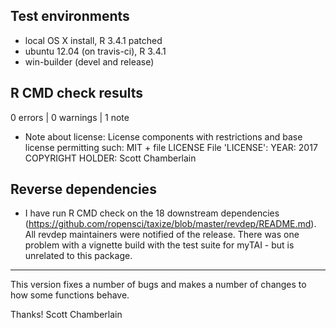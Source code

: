 ## Test environments

* local OS X install, R 3.4.1 patched
* ubuntu 12.04 (on travis-ci), R 3.4.1
* win-builder (devel and release)

## R CMD check results

0 errors | 0 warnings | 1 note

* Note about license:
License components with restrictions and base license permitting such:
  MIT + file LICENSE
File 'LICENSE':
  YEAR: 2017
  COPYRIGHT HOLDER: Scott Chamberlain

## Reverse dependencies

* I have run R CMD check on the 18 downstream dependencies
(<https://github.com/ropensci/taxize/blob/master/revdep/README.md>).
All revdep maintainers were notified of the release. There was one
problem with a vignette build with the test suite for myTAI - but is
unrelated to this package.

------

This version fixes a number of bugs and makes a number of changes
to how some functions behave.

Thanks!
Scott Chamberlain
